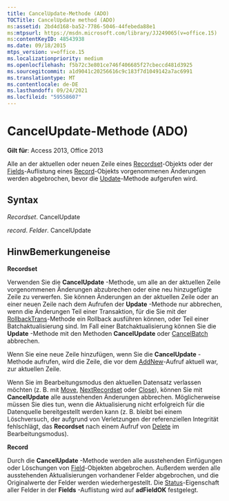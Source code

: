 ```yaml
---
title: CancelUpdate-Methode (ADO)
TOCTitle: CancelUpdate method (ADO)
ms:assetid: 2bd4d168-ba52-7786-5046-44febeda88e1
ms:mtpsurl: https://msdn.microsoft.com/library/JJ249065(v=office.15)
ms:contentKeyID: 48543938
ms.date: 09/18/2015
mtps_version: v=office.15
ms.localizationpriority: medium
ms.openlocfilehash: f5b72c3e801ce746f406685f27cbeccd481d3925
ms.sourcegitcommit: a1d9041c20256616c9c183f7d1049142a7ac6991
ms.translationtype: MT
ms.contentlocale: de-DE
ms.lasthandoff: 09/24/2021
ms.locfileid: "59558607"
---
```

# <a name="cancelupdate-method-ado"></a>CancelUpdate-Methode (ADO)


**Gilt für**: Access 2013, Office 2013

Alle an der aktuellen oder neuen Zeile eines [Recordset](recordset-object-ado.md)-Objekts oder der [Fields](fields-collection-ado.md)-Auflistung eines [Record](record-object-ado.md)-Objekts vorgenommenen Änderungen werden abgebrochen, bevor die [Update](update-method-ado.md)-Methode aufgerufen wird.

## <a name="syntax"></a>Syntax

*Recordset*. CancelUpdate

*record*. *Felder*. CancelUpdate

## <a name="remarks"></a>HinwBemerkungeneise

**Recordset**

Verwenden Sie die **CancelUpdate** -Methode, um alle an der aktuellen Zeile vorgenommenen Änderungen abzubrechen oder eine neu hinzugefügte Zeile zu verwerfen. Sie können Änderungen an der aktuellen Zeile oder an einer neuen Zeile nach dem Aufrufen der **Update** -Methode nur abbrechen, wenn die Änderungen Teil einer Transaktion, für die Sie mit der [RollbackTrans](begintrans-committrans-and-rollbacktrans-methods-ado.md)-Methode ein Rollback ausführen können, oder Teil einer Batchaktualisierung sind. Im Fall einer Batchaktualisierung können Sie die **Update** -Methode mit den Methoden **CancelUpdate** oder [CancelBatch](cancelbatch-method-ado.md) abbrechen.

Wenn Sie eine neue Zeile hinzufügen, wenn Sie die **CancelUpdate** -Methode aufrufen, wird die Zeile, die vor dem [AddNew](addnew-method-ado.md)-Aufruf aktuell war, zur aktuellen Zeile.

Wenn Sie im Bearbeitungsmodus den aktuellen Datensatz verlassen möchten (z. B. mit [Move](move-method-ado.md), [NextRecordset](nextrecordset-method-ado.md) oder [Close](close-method-ado.md)), können Sie mit **CancelUpdate** alle ausstehenden Änderungen abbrechen. Möglicherweise müssen Sie dies tun, wenn die Aktualisierung nicht erfolgreich für die Datenquelle bereitgestellt werden kann (z. B. bleibt bei einem Löschversuch, der aufgrund von Verletzungen der referenziellen Integrität fehlschlägt, das **Recordset** nach einem Aufruf von [Delete](delete-method-ado-recordset.md) im Bearbeitungsmodus).

**Record**

Durch die **CancelUpdate** -Methode werden alle ausstehenden Einfügungen oder Löschungen von [Field](field-object-ado.md)-Objekten abgebrochen. Außerdem werden alle ausstehenden Aktualisierungen vorhandener Felder abgebrochen, und die Originalwerte der Felder werden wiederhergestellt. Die [Status](status-property-ado-recordset.md)-Eigenschaft aller Felder in der **Fields** -Auflistung wird auf **adFieldOK** festgelegt.

